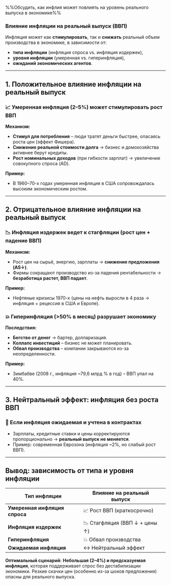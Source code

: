%%Обсудить, как инфлия может повлиять на уровень реального выпуска в экономике%%
### **Влияние инфляции на реальный выпуск (ВВП)**  

Инфляция может как **стимулировать**, так и **снижать** реальный объем производства в экономике, в зависимости от:  
- **типа инфляции** (инфляция спроса vs. инфляция издержек),  
- **уровня инфляции** (умеренная vs. гиперинфляция),  
- **ожиданий экономических агентов**.  

---

## **1. Положительное влияние инфляции на реальный выпуск**  
### **📈 Умеренная инфляция (2–5%) может стимулировать рост ВВП**  
**Механизм:**  
- **Стимул для потребления** – люди тратят деньги быстрее, опасаясь роста цен (эффект Фишера).  
- **Снижение реальной стоимости долга** → бизнес и домохозяйства активнее берут кредиты.  
- **Рост номинальных доходов** (при гибкости зарплат) → увеличение совокупного спроса (AD).  

**Пример:**  
- В 1960–70-х годах умеренная инфляция в США сопровождалась высоким экономическим ростом.  

---

## **2. Отрицательное влияние инфляции на реальный выпуск**  
### **📉 Инфляция издержек ведет к стагфляции (рост цен + падение ВВП)**  
**Механизм:**  
- Рост цен на сырьё, энергию, зарплаты → **снижение предложения (AS↓)**.  
- Фирмы сокращают производство из-за падения рентабельности → **безработица растет, ВВП падает**.  

**Пример:**  
- Нефтяные кризисы 1970-х (цены на нефть выросли в 4 раза → инфляция + рецессия в США и Европе).  

### **💥 Гиперинфляция (>50% в месяц) разрушает экономику**  
**Последствия:**  
- **Бегство от денег** → бартер, долларизация.  
- **Коллапс инвестиций** – бизнес не может планировать.  
- **Обвал производства** – компании закрываются из-за неопределенности.  

**Пример:**  
- Зимбабве (2008 г., инфляция ~79,6 млрд % в год) – ВВП упал на 40%.  

---

## **3. Нейтральный эффект: инфляция без роста ВВП**  
### **🔄 Если инфляция ожидаемая и учтена в контрактах**  
- Зарплаты, кредитные ставки и цены корректируются пропорционально → **реальный выпуск не меняется**.  
- Пример: современная Еврозона (инфляция ~2%, но слабый рост ВВП).  

---

## **Вывод: зависимость от типа и уровня инфляции**  
| **Тип инфляции**              | **Влияние на реальный выпуск** |     |
| ----------------------------- | ------------------------------ | --- |
| **Умеренная инфляция спроса** | 📈 Рост ВВП (краткосрочно)     |     |
| **Инфляция издержек**         | 📉 Стагфляция (ВВП ↓ + цены ↑) |     |
| **Гиперинфляция**             | 💥 Обвал производства          |     |
| **Ожидаемая инфляция**        | ↔ Нейтральный эффект           |     |

**Оптимальный сценарий:** **Небольшая (2–4%) и предсказуемая инфляция**, которая поддерживает спрос без дестабилизации экономики. Резкие скачки цен (особенно из-за шоков предложения) опасны для реального выпуска.